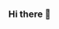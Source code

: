 ### Hi there 👋

<!--
**MishaSok/MishaSok** is a ✨ _special_ ✨ repository because its `README.md` (this file) appears on your GitHub profile.
[![Anurag's GitHub stats](https://github-readme-stats.vercel.app/api?username=MishaSok)](https://github.com/anuraghazra/github-readme-stats)

-->
